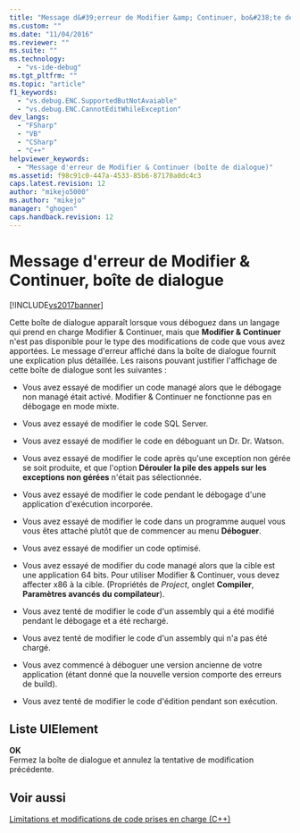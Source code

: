 ```yaml
---
title: "Message d&#39;erreur de Modifier &amp; Continuer, bo&#238;te de dialogue | Microsoft Docs"
ms.custom: ""
ms.date: "11/04/2016"
ms.reviewer: ""
ms.suite: ""
ms.technology: 
  - "vs-ide-debug"
ms.tgt_pltfrm: ""
ms.topic: "article"
f1_keywords: 
  - "vs.debug.ENC.SupportedButNotAvaiable"
  - "vs.debug.ENC.CannotEditWhileException"
dev_langs: 
  - "FSharp"
  - "VB"
  - "CSharp"
  - "C++"
helpviewer_keywords: 
  - "Message d'erreur de Modifier & Continuer (boîte de dialogue)"
ms.assetid: f98c91c0-447a-4533-85b6-87170a0dc4c3
caps.latest.revision: 12
author: "mikejo5000"
ms.author: "mikejo"
manager: "ghogen"
caps.handback.revision: 12
---
```

# Message d&#39;erreur de Modifier &amp; Continuer, bo&#238;te de dialogue
[!INCLUDE[vs2017banner](../code-quality/includes/vs2017banner.md)]

Cette boîte de dialogue apparaît lorsque vous déboguez dans un langage qui prend en charge Modifier & Continuer, mais que **Modifier & Continuer** n'est pas disponible pour le type des modifications de code que vous avez apportées.  Le message d'erreur affiché dans la boîte de dialogue fournit une explication plus détaillée.  Les raisons pouvant justifier l'affichage de cette boîte de dialogue sont les suivantes :  
  
-   Vous avez essayé de modifier un code managé alors que le débogage non managé était activé.  Modifier & Continuer ne fonctionne pas en débogage en mode mixte.  
  
-   Vous avez essayé de modifier le code SQL Server.  
  
-   Vous avez essayé de modifier le code en déboguant un Dr.  Dr. Watson.  
  
-   Vous avez essayé de modifier le code après qu'une exception non gérée se soit produite, et que l'option **Dérouler la pile des appels sur les exceptions non gérées** n'était pas sélectionnée.  
  
-   Vous avez essayé de modifier le code pendant le débogage d'une application d'exécution incorporée.  
  
-   Vous avez essayé de modifier le code dans un programme auquel vous vous êtes attaché plutôt que de commencer au menu **Déboguer**.  
  
-   Vous avez essayé de modifier un code optimisé.  
  
-   Vous avez essayé de modifier du code managé alors que la cible est une application 64 bits.  Pour utiliser Modifier & Continuer, vous devez affecter x86 à la cible. \(Propriétés de *Project*, onglet **Compiler**, **Paramètres avancés du compilateur**\).  
  
-   Vous avez tenté de modifier le code d'un assembly qui a été modifié pendant le débogage et a été rechargé.  
  
-   Vous avez tenté de modifier le code d'un assembly qui n'a pas été chargé.  
  
-   Vous avez commencé à déboguer une version ancienne de votre application \(étant donné que la nouvelle version comporte des erreurs de build\).  
  
-   Vous avez tenté de modifier le code d'édition pendant son exécution.  
  
## Liste UIElement  
 **OK**  
 Fermez la boîte de dialogue et annulez la tentative de modification précédente.  
  
## Voir aussi  
 [Limitations et modifications de code prises en charge \(C\+\+\)](../debugger/supported-code-changes-cpp.md)